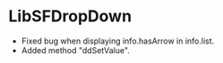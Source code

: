 # LibSFDropDown

* Fixed bug when displaying info.hasArrow in info.list.
* Added method "ddSetValue".